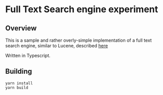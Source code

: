 # Full Text Search engine experiment

## Overview

This is a sample and rather overly-simple implementation of a full text search engine, similar to Lucene, described [here](https://www.youtube.com/watch?v=yst6VQ7Lwpo)

Written in Typescript.

## Building

```
yarn install
yarn build
```

